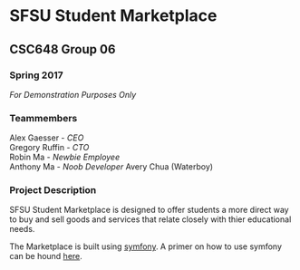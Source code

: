 # SFSU Student Marketplace
## CSC648 Group 06
### Spring 2017
*For Demonstration Purposes Only*

### Teammembers
Alex Gaesser - _CEO_  
Gregory Ruffin - _CTO_  
Robin Ma - _Newbie Employee_  
Anthony Ma - _Noob Developer_
Avery Chua (Waterboy)

### Project Description

SFSU Student Marketplace is designed to offer students a more direct way to buy and sell goods and services that relate closely with thier educational needs. 

The Marketplace is built using [symfony](https://symfony.com). A primer on how to use symfony can be hound [here](https://www.sitepoint.com/symfony-beginners-tutorial/).





